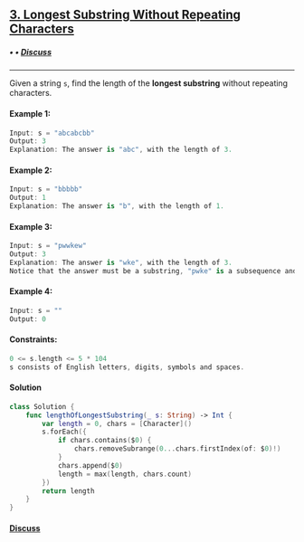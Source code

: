 ## [3. Longest Substring Without Repeating Characters](https://leetcode.com/problems/longest-substring-without-repeating-characters/)

##### []() • []() • [Discuss](https://leetcode.com/problems/longest-substring-without-repeating-characters/discuss/1134880/Swift%3A-Longest-Substring-Without-Repeating-Characters)

---

Given a string ```s```, find the length of the **longest substring** without repeating characters.

#### Example 1:
```swift
Input: s = "abcabcbb"
Output: 3
Explanation: The answer is "abc", with the length of 3.
```

#### Example 2:
```swift
Input: s = "bbbbb"
Output: 1
Explanation: The answer is "b", with the length of 1.
```

#### Example 3:
```swift
Input: s = "pwwkew"
Output: 3
Explanation: The answer is "wke", with the length of 3.
Notice that the answer must be a substring, "pwke" is a subsequence and not a substring.
```

#### Example 4:
```swift
Input: s = ""
Output: 0
```

#### Constraints:
```swift
0 <= s.length <= 5 * 104
s consists of English letters, digits, symbols and spaces.
```

#### Solution
```swift
class Solution {
    func lengthOfLongestSubstring(_ s: String) -> Int {
        var length = 0, chars = [Character]()
        s.forEach({
            if chars.contains($0) {
                chars.removeSubrange(0...chars.firstIndex(of: $0)!)
            }
            chars.append($0)
            length = max(length, chars.count)
        })
        return length
    }
}
```

#### [Discuss](https://leetcode.com/problems/longest-substring-without-repeating-characters/discuss/1134880/Swift%3A-Longest-Substring-Without-Repeating-Characters)